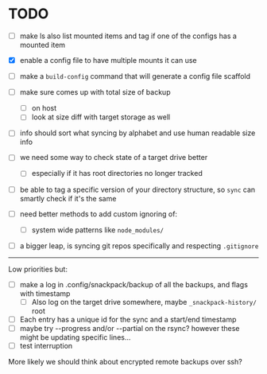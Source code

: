 # TODO

* [ ] make ls also list mounted items and tag if one of the configs has a mounted item
* [x] enable a config file to have multiple mounts it can use
* [ ] make a `build-config` command that will generate a config file scaffold

* [ ] make sure comes up with total size of backup
    * [ ] on host
    * [ ] look at size diff with target storage as well

* [ ] info should sort what syncing by alphabet and use human readable size info
* [ ] we need some way to check state of a target drive better
    * [ ] especially if it has root directories no longer tracked

* [ ] be able to tag a specific version of your directory structure, so `sync` can smartly
  check if it's the same

* [ ] need better methods to add custom ignoring of:
    * [ ] system wide patterns like `node_modules/`
* [ ] a bigger leap, is syncing git repos specifically and respecting `.gitignore`

---

Low priorities but:

* [ ] make a log in .config/snackpack/backup of all the backups, and flags with timestamp
    * [ ] Also log on the target drive somewhere, maybe `_snackpack-history/` root
* [ ] Each entry has a unique id for the sync and a start/end timestamp
* [ ] maybe try --progress and/or --partial on the rsync? however these might be updating specific lines...
* [ ] test interruption

More likely we should think about encrypted remote backups over ssh?

